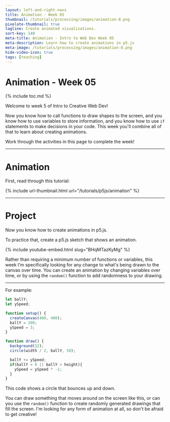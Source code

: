 ```yaml
---
layout: left-and-right-navs
title: Animation - Week 05
thumbnail: /tutorials/processing/images/animation-8.png
pixelate-thumbnail: true
tagline: Create animated visualizations.
sort-key: 140
meta-title: Animation - Intro to Web Dev Week 05
meta-description: Learn how to create animations in p5.js
meta-image: /tutorials/processing/images/animation-8.png
hide-video-icon: true
tags: [teaching]
---
```


# Animation - Week 05

{% include toc.md %}

Welcome to week 5 of Intro to Creative Web Dev!

Now you know how to call functions to draw shapes to the screen, and you know how to use variables to store information, and you know how to use `if` statements to make decisions in your code. This week you'll combine all of that to learn about creating animations.

Work through the activities in this page to complete the week!

---

# Animation

First, read through this tutorial:

{% include url-thumbnail.html url="/tutorials/p5js/animation" %}

---

# Project

Now you know how to create animations in p5.js.

To practice that, create a p5.js sketch that shows an animation.

{% include youtube-embed.html slug="BHqMTazKyMg" %}

Rather than requiring a minimum number of functions or variables, this week I'm specifically looking for any change to what's being drawn to the canvas over time. You can create an animation by changing variables over time, or by using the `random()` function to add randomness to your drawing.

---

For example:

```javascript
let ballY;
let ySpeed;

function setup() {
  createCanvas(400, 400);
  ballY = 200;
  ySpeed = 3;
}

function draw() {
  background(32);
  circle(width / 2, ballY, 50);

  ballY += ySpeed;
  if(ballY < 0 || ballY > height){
    ySpeed = ySpeed * -1;
  }
}
```

This code shows a circle that bounces up and down.

You can draw something that moves around on the screen like this, or can you use the `random()` function to create randomly generated drawings that fill the screen. I'm looking for any form of animation at all, so don't be afraid to get creative!
